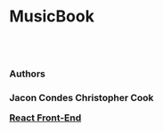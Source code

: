 <h1>MusicBook</h1>

<br />
<br />
<h3>Authors<h3>
Jacon Condes
Christopher Cook


<a href="https://github.com/christopher-cook/MusicBook_front_end">React Front-End</a>

